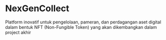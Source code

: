 # NexGenCollect
Platform inovatif untuk pengelolaan, pameran, dan perdagangan aset digital dalam bentuk NFT (Non-Fungible Token) yang akan dikembangkan dalam project akhir
